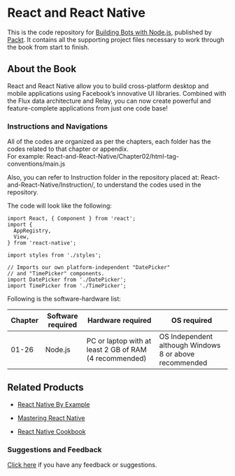 # React and React Native
This is the code repository for [Building Bots with Node.js](https://www.packtpub.com/web-development/react-and-react-native), published by [Packt](https://www.packtpub.com/). It contains all the supporting project files necessary to work through the book from start to finish.
## About the Book
React and React Native allow you to build cross-platform desktop and mobile applications using Facebook’s innovative UI libraries. Combined with the Flux data architecture and Relay, you can now create powerful and feature-complete applications from just one code base!
### Instructions and Navigations
All of the codes are organized as per the chapters, each folder has the codes related to that chapter or appendix.                   
For example: React-and-React-Native/Chapter02/html-tag-conventions/main.js

Also, you can refer to Instruction folder in the repository placed at: React-and-React-Native/Instruction/, to understand the codes used in the repository.

The code will look like the following:
```
import React, { Component } from 'react'; 
import { 
  AppRegistry, 
  View, 
} from 'react-native'; 
 
import styles from './styles'; 
 
// Imports our own platform-independent "DatePicker" 
// and "TimePicker" components. 
import DatePicker from './DatePicker'; 
import TimePicker from './TimePicker';
```

Following is the software-hardware list:

| Chapter  | Software required | Hardware required | OS required |
| ------------- | ------------- | ------------- | ------------- |
| 01-26 | Node.js | PC or laptop with at least 2 GB of RAM (4 recommended) | OS Independent although Windows 8 or above recommended |

## Related Products
 
  
* [React Native By Example](https://www.packtpub.com/application-development/react-native-example?utm_source=github&utm_medium=repository&utm_campaign=9781786464750)
  
  
* [Mastering React Native](https://www.packtpub.com/web-development/mastering-react-native?utm_source=github&utm_medium=repository&utm_campaign=9781785885785)
  
  
* [React Native Cookbook](https://www.packtpub.com/application-development/react-native-cookbook?utm_source=github&utm_medium=repository&utm_campaign=9781786462558)
  
 

### Suggestions and Feedback
  
[Click here](https://docs.google.com/forms/d/e/1FAIpQLSe5qwunkGf6PUvzPirPDtuy1Du5Rlzew23UBp2S-P3wB-GcwQ/viewform) if you have any feedback or suggestions.
